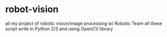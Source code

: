 # robot-vision

all my project of robotic vision/image processing w/ Robotic Team
all these script write in Python 2/3 and using OpenCV library
